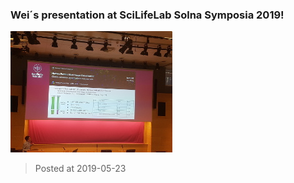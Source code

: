 ### Wei´s presentation at SciLifeLab Solna Symposia 2019!
![image](./images/news_20190523.jpg)

> Posted at 2019-05-23




